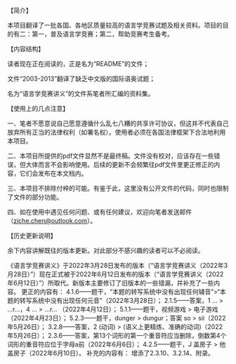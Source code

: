 【简介】

本项目翻译了一批各国、各地区质量较高的语言学竞赛试题及相关资料。项目的目的有二：第一，普及语言学竞赛；第二，帮助竞赛考生备考。


【内容结构】

读者现在正在阅读的，正是名为“README”的文件；

文件“2003-2013”翻译了缺乏中文版的国际语奥试题；

名为“语言学竞赛讲义”的文件系笔者所汇编的资料集。


【使用上的几点注意】

一、笔者不愿意说自己愿意遵循什么乱七八糟的共享许可协议，但这并不代表自己放弃所有正当的法律权利（如署名权）。使用者必须在各国法律框架下合法地利用本项目。

二、本项目所提供的pdf文件显然不是最终稿。文件没有校对，应该存在一些错误，但大体而言不会影响使用。后续的更新不会频繁往pdf文件里更正修正的内容，它们会发布在本文档内。

三、本项目不排除付梓的可能。有鉴于此，这里没有公开文件的代码，同时也限制了文件的部分功能。

四、如在使用中遇见任何问题、或有任何建议，欢迎向笔者发送邮件（ziche.chen@outlook.com）。


【历史更新说明】

余下内容讲解既往的版本更新。对此部分不感兴趣的读者可以不必阅读。

《语言学竞赛讲义》于2022年3月28日发布的版本（“语言学竞赛讲义（2022年3月28日）”）现在正式被于2022年6月12日发布的版本（“语言学竞赛讲义（2022年6月12日）”）所取代。新版本主要修订了旧版本的一些错漏，并补充了一些内容。
更正的内容有：
    4.1.6——题干，“本题的转写系统中没有出现任何辅音”>“本题的转写系统中没有出现任何元音”（2022年3月28日）；
    2.1.5——答案，1 ... > ...r...，4 ... > ...r...  （2022年4月12日）；
    5.1.1——题干，视频游戏 > 电子游戏（2022年4月23日）；
    5.2.3——题干，dunger > dungur；答案 so > sii（2022年5月26日）；
    3.2.8——答案，2 (动词) > (语义上更精炼、准确的动词)（2022年5月26日）；
    2.3.6——答案，第13个词形的第一个重音符应当删除，倒数第4个词形的重音符应位于字母a前（2022年6月6日）；
    4.2.5——题干，J 盖房子 > 他盖房子（2022年6月10日）。
补充的内容有：
    增添了2.3.10、3.2.14、附录。
